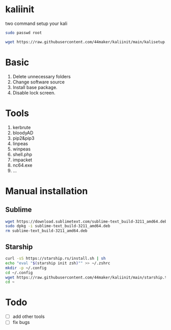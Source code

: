 # kaliinit
two command setup your kali
```bash
sudo passwd root
```
```bash
wget https://raw.githubusercontent.com/44maker/kaliinit/main/kalisetup.sh && chmod +x kalisetup.sh && bash kalisetup.sh
```
# Basic 
1. Delete unnecessary folders
2. Change software source
3. Install base package.
4. Disable lock screen.

# Tools
1. kerbrute
2. bloodyAD
3. pip2&pip3
4. linpeas
5. winpeas
6. shell.php
7. impacket
8. nc64.exe
9. ...
# Manual installation
## Sublime
```bash
wget https://download.sublimetext.com/sublime-text_build-3211_amd64.deb
sudo dpkg -i sublime-text_build-3211_amd64.deb
rm sublime-text_build-3211_amd64.deb
```
## Starship
```bash
curl -sS https://starship.rs/install.sh | sh
echo "eval "$(starship init zsh)"" >> ~/.zshrc
mkdir -p ~/.config
cd ~/.config
wget https://raw.githubusercontent.com/44maker/kaliinit/main/starship.toml
cd ~
```

# Todo
- [ ] add other tools
- [ ] fix bugs
